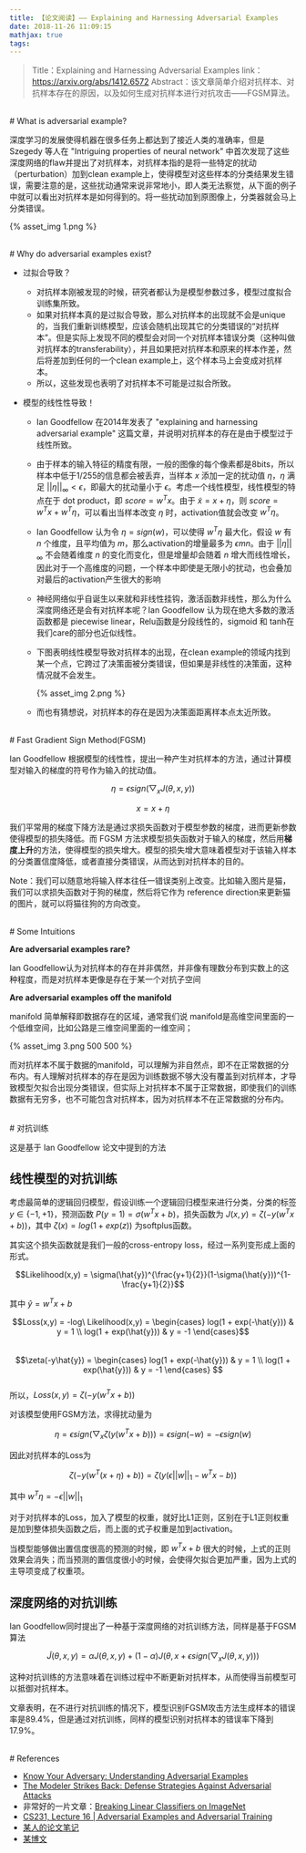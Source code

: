 ```yaml
---
title: 【论文阅读】—— Explaining and Harnessing Adversarial Examples
date: 2018-11-26 11:09:15
mathjax: true
tags:
---
```


> Title：Explaining and Harnessing Adversarial Examples
> link：https://arxiv.org/abs/1412.6572
> Abstract：该文章简单介绍对抗样本、对抗样本存在的原因，以及如何生成对抗样本进行对抗攻击——FGSM算法。

<!-- more -->


<br>
# What is adversarial example?

深度学习的发展使得机器在很多任务上都达到了接近人类的准确率，但是 Szegedy 等人在 "Intriguing properties of neural network" 中首次发现了这些深度网络的flaw并提出了对抗样本，对抗样本指的是将一些特定的扰动（perturbation）加到clean example上，使得模型对这些样本的分类结果发生错误，需要注意的是，这些扰动通常来说非常地小，即人类无法察觉，从下面的例子中就可以看出对抗样本是如何得到的。将一些扰动加到原图像上，分类器就会马上分类错误。

{% asset_img 1.png %}


<br>
# Why do adversarial examples exist?

- 过拟合导致？

  - 对抗样本刚被发现的时候，研究者都认为是模型参数过多，模型过度拟合训练集所致。
  - 如果对抗样本真的是过拟合导致，那么对抗样本的出现就不会是unique的，当我们重新训练模型，应该会随机出现其它的分类错误的“对抗样本”。但是实际上发现不同的模型会对同一个对抗样本错误分类（这种叫做对抗样本的transferability），并且如果把对抗样本和原来的样本作差，然后将差加到任何的一个clean example上，这个样本马上会变成对抗样本。
  - 所以，这些发现也表明了对抗样本不可能是过拟合所致。

- 模型的线性性导致！

  - Ian Goodfellow 在2014年发表了 "explaining and harnessing adversarial example" 这篇文章，并说明对抗样本的存在是由于模型过于线性所致。

  - 由于样本的输入特征的精度有限，一般的图像的每个像素都是8bits，所以样本中低于1/255的信息都会被丢弃，当样本 $x$ 添加一定的扰动值 $\eta$，$\eta$ 满足 $||\eta||_{\infty} < \epsilon$，即最大的扰动量小于 $\epsilon$。考虑一个线性模型，线性模型的特点在于 dot product，即 $score = w^T x$。由于 $\tilde{x} = x + \eta$，则 $score = w^Tx + w^T\eta$，可以看出当样本改变 $\eta$ 时，activation值就会改变 $w^T\eta$。

  - Ian Goodfellow 认为令 $\eta = sign(w)$，可以使得 $w^T\eta$ 最大化，假设 $w$ 有 $n$ 个维度，且平均值为 $m$，那么activation的增量最多为 $\epsilon mn$。由于 $||\eta||_{\infty}$ 不会随着维度 $n$ 的变化而变化，但是增量却会随着 $n$ 增大而线性增长，因此对于一个高维度的问题，一个样本中即使是无限小的扰动，也会叠加对最后的activation产生很大的影响

  - 神经网络似乎自诞生以来就和非线性挂钩，激活函数非线性，那么为什么深度网络还是会有对抗样本呢？Ian Goodfellow 认为现在绝大多数的激活函数都是 piecewise linear，Relu函数是分段线性的，sigmoid 和 tanh在我们care的部分也近似线性。

  - 下图表明线性模型导致对抗样本的出现，在clean example的领域内找到某一个点，它跨过了决策面被分类错误，但如果是非线性的决策面，这种情况就不会发生。

    {% asset_img 2.png %}

  - 而也有猜想说，对抗样本的存在是因为决策面距离样本点太近所致。


<br>
# Fast Gradient Sign Method(FGSM)

Ian Goodfellow 根据模型的线性性，提出一种产生对抗样本的方法，通过计算模型对输入的梯度的符号作为输入的扰动值。

$$\eta = \epsilon sign(\bigtriangledown _xJ(\theta, x, y))$$ 

$$x = x + \eta$$

我们平常用的梯度下降方法是通过求损失函数对于模型参数的梯度，进而更新参数使得模型的损失降低。而 FGSM 方法求模型损失函数对于输入的梯度，然后用**梯度上升**的方法，使得模型的损失增大。模型的损失增大意味着模型对于该输入样本的分类置信度降低，或者直接分类错误，从而达到对抗样本的目的。

Note：我们可以随意地将输入样本往任一错误类别上改变。比如输入图片是猫，我们可以求损失函数对于狗的梯度，然后将它作为 reference direction来更新猫的图片，就可以将猫往狗的方向改变。


<br>
# Some Intuitions

**Are adversarial examples rare?**

Ian Goodfellow认为对抗样本的存在并非偶然，并非像有理数分布到实数上的这种程度，而是对抗样本更像是存在于某一个对抗子空间

**Are adversarial examples off the manifold**

manifold 简单解释即数据存在的区域，通常我们说 manifold是高维空间里面的一个低维空间，比如公路是三维空间里面的一维空间；

{% asset_img 3.png 500 500 %}

而对抗样本不属于数据的manifold，可以理解为非自然点，即不在正常数据的分布内。有人理解对抗样本的存在是因为训练数据不够大没有覆盖到对抗样本，才导致模型欠拟合出现分类错误，但实际上对抗样本不属于正常数据，即使我们的训练数据有无穷多，也不可能包含对抗样本，因为对抗样本不在正常数据的分布内。


<br>
# 对抗训练

这是基于 Ian Goodfellow 论文中提到的方法

## 线性模型的对抗训练

考虑最简单的逻辑回归模型，假设训练一个逻辑回归模型来进行分类，分类的标签 $y \in \{ -1, +1\}$，预测函数 $P(y = 1) = \sigma(w^T x + b)$，损失函数为 $J(x,y) = \zeta(-y(w^Tx + b))$，其中 $\zeta(x) = log(1 + exp(z))$ 为softplus函数。

其实这个损失函数就是我们一般的cross-entropy loss，经过一系列变形成上面的形式。

$$Likelihood(x,y) = \sigma(\hat{y})^{\frac{y+1}{2}}(1-\sigma(\hat{y}))^{1-\frac{y+1}{2}}$$

其中 $\hat{y} = w^Tx + b$  

$$Loss(x,y) = -log\ Likelihood(x,y) = \begin{cases} log(1 + exp(-\hat{y})) & y = 1 \\ log(1 + exp(\hat{y})) & y = -1 \end{cases}$$
<br>
$$\zeta(-y\hat{y}) = \begin{cases} log(1 + exp(-\hat{y})) & y = 1 \\ log(1 + exp(\hat{y})) & y = -1 \end{cases} $$ 
<br>
所以，$Loss(x,y) = \zeta(-y(w^Tx + b))$ 

对该模型使用FGSM方法，求得扰动量为

$$\eta = \epsilon sign(\bigtriangledown _x \zeta(y(w^Tx + b))) = \epsilon sign(-w) = -\epsilon sign(w)$$  

因此对抗样本的Loss为

$$\zeta(-y(w^T(x + \eta) + b)) = \zeta(y(\epsilon ||w||_1 - w^Tx -b))$$ 

其中 $w^T \eta = -\epsilon ||w||_1$

对于对抗样本的Loss，加入了模型的权重，就好比L1正则，区别在于L1正则权重是加到整体损失函数之后，而上面的式子权重是加到activation。

当模型能够做出置信度很高的预测的时候，即 $w^Tx + b$ 很大的时候，上式的正则效果会消失；而当预测的置信度很小的时候，会使得欠拟合更加严重，因为上式的主导项变成了权重项。



## 深度网络的对抗训练

Ian Goodfellow同时提出了一种基于深度网络的对抗训练方法，同样是基于FGSM算法

$$\tilde{J}(\theta, x, y) = \alpha J(\theta, x, y) + (1-\alpha)J(\theta, x + \epsilon sign(\bigtriangledown_xJ(\theta,x,y)))$$ 

这种对抗训练的方法意味着在训练过程中不断更新对抗样本，从而使得当前模型可以抵御对抗样本。 

文章表明，在不进行对抗训练的情况下，模型识别FGSM攻击方法生成样本的错误率是89.4%，但是通过对抗训练，同样的模型识别对抗样本的错误率下降到17.9%。 


<br>
# References

- [Know Your Adversary: Understanding Adversarial Examples](https://towardsdatascience.com/know-your-adversary-understanding-adversarial-examples-part-1-2-63af4c2f5830)
- [The Modeler Strikes Back: Defense Strategies Against Adversarial Attacks ](https://towardsdatascience.com/the-modeler-strikes-back-defense-strategies-against-adversarial-attacks-9aae07b93d00)
- 非常好的一片文章：[Breaking Linear Classifiers on ImageNet](http://karpathy.github.io/2015/03/30/breaking-convnets/)
- [CS231, Lecture 16 | Adversarial Examples and Adversarial Training](https://www.youtube.com/watch?v=CIfsB_EYsVI)
- [某人的论文笔记](https://zhuanlan.zhihu.com/p/32784766)
- [某博文](https://blog.csdn.net/cdpac/article/details/53170940)



<br>
